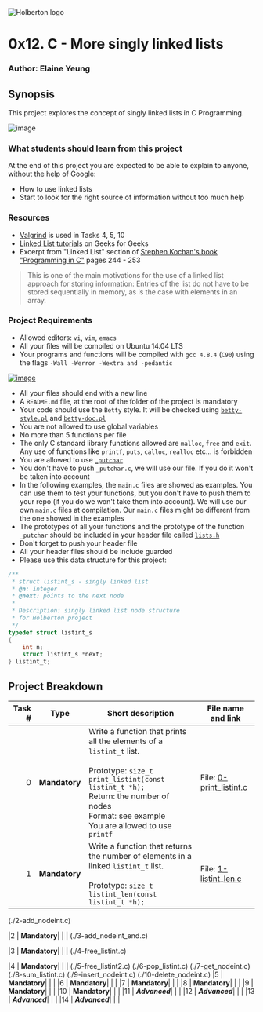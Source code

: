 <img src="https://www.holbertonschool.com/assets/holberton-logo-1cc451260ca3cd297def53f2250a9794810667c7ca7b5fa5879a569a457bf16f.png" alt="Holberton logo">

# 0x12. C - More singly linked lists

### Author: Elaine Yeung

## Synopsis
This project explores the concept of singly linked lists in C Programming.

![image](https://cloud.githubusercontent.com/assets/23224088/24430152/1a2fde02-13ca-11e7-8a67-f2420de7c4aa.png)
### What students should learn from this project

At the end of this project you are expected to be able to explain to anyone, without the help of Google:
- How to use linked lists
- Start to look for the right source of information without too much help

### Resources
- [Valgrind](http://valgrind.org/docs/) is used in Tasks  4, 5, 10
- [Linked List tutorials](http://www.geeksforgeeks.org/data-structures/linked-list/) on Geeks for Geeks
- Excerpt from "Linked List" section of [Stephen Kochan's book "Programming in C"](https://www.google.com/webhp?sourceid=chrome-instant&ion=1&espv=2&ie=UTF-8#q=kochan+programming+in+c&*) pages 244 - 253
>This is one of the main motivations for the use of a linked list approach for storing information: Entries of the list do not have to be stored sequentially in memory, as is the case with elements in an array.

### Project Requirements
- Allowed editors: `vi`, `vim`, `emacs`
- All your files will be compiled on Ubuntu 14.04 LTS
- Your programs and functions will be compiled with `gcc 4.8.4` (`C90`) using the flags `-Wall -Werror -Wextra and -pedantic`

[![image](https://cloud.githubusercontent.com/assets/23224088/24430835/7d83286c-13cd-11e7-9083-aadb330906b8.png)](https://twitter.com/egsy/status/833533513936703489)
- All your files should end with a new line
- A `README.md` file, at the root of the folder of the project is mandatory
- Your code should use the `Betty` style. It will be checked using [`betty-style.pl`](https://github.com/holbertonschool/Betty/blob/master/betty-style.pl) and [`betty-doc.pl`](https://github.com/holbertonschool/Betty/blob/master/betty-doc.pl)
- You are not allowed to use global variables
- No more than 5 functions per file
- The only C standard library functions allowed are `malloc`, `free` and `exit`. Any use of functions like `printf`, `puts`, `calloc`, `realloc` etc... is forbidden
- You are allowed to use [`_putchar`](https://github.com/holbertonschool/_putchar.c/blob/master/_putchar.c)
- You don't have to push `_putchar.c`, we will use our file. If you do it won't be taken into account
- In the following examples, the `main.c` files are showed as examples. You can use them to test your functions, but you don't have to push them to your repo (if you do we won't take them into account). We will use our own `main.c` files at compilation. Our `main.c` files might be different from the one showed in the examples
- The prototypes of all your functions and the prototype of the function `_putchar` should be included in your header file called [`lists.h`](./lists.h)
- Don't forget to push your header file
- All your header files should be include guarded
- Please use this data structure for this project:
```C
/**
 * struct listint_s - singly linked list
 * @n: integer
 * @next: points to the next node
 *
 * Description: singly linked list node structure
 * for Holberton project
 */
typedef struct listint_s
{
    int n;
    struct listint_s *next;
} listint_t;
```

## Project Breakdown
| Task # | Type | Short description | File name and link |
| ---: | --- | --- | --- |
|0 | **Mandatory**  |Write a function that prints all the elements of a `listint_t` list.<br><br>Prototype: `size_t print_listint(const listint_t *h);`<br>Return: the number of nodes<br>Format: see example<br>You are allowed to use `printf` | File: [0-print_listint.c](./0-print_listint.c)|
|1 | **Mandatory**|Write a function that returns the number of elements in a linked `listint_t` list.<br><br>Prototype: `size_t listint_len(const listint_t *h);`|File: [1-listint_len.c](./1-listint_len.c)|
(./2-add_nodeint.c)

|2 | **Mandatory**| | |
(./3-add_nodeint_end.c)

|3 | **Mandatory**| | |
(./4-free_listint.c)

|4 | **Mandatory**| | |
(./5-free_listint2.c)
(./6-pop_listint.c)
(./7-get_nodeint.c)
(./8-sum_listint.c)
(./9-insert_nodeint.c)
(./10-delete_nodeint.c)
|5 | **Mandatory**| | |
|6 | **Mandatory**| | |
|7 | **Mandatory**| | |
|8 | **Mandatory**| | |
|9 | **Mandatory**| | |
|10 | **Mandatory**| | |
|11 | ***Advanced***| | |
|12 | ***Advanced***| | |
|13 | ***Advanced***| | |
|14 | ***Advanced***| | |
